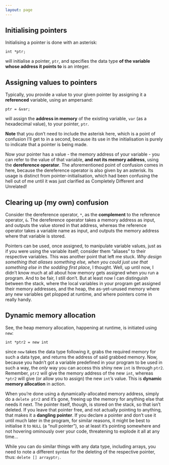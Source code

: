 ```yaml
---
layout: page
---
```

## Initialising pointers

Initialising a pointer is done with an asterisk:

```
int *ptr;
```

will initialise a pointer, `ptr`, and specifies the data type **of the variable whose address it points to** is an integer.

## Assigning values to pointers

Typically, you provide a value to your given pointer by assigning it a **referenced** variable, using an ampersand:

```
ptr = &var;
```

will assign the **address in memory** of the existing variable, `var` (as a hexadecimal value), to your pointer, `ptr`.

**Note** that you don’t need to include the asterisk here, which is a point of confusion I’ll get to in a second, because its use in the initialisation is purely to indicate that a pointer is being made.

Now your pointer has a value - the memory address of your variable - you can refer to the value of that variable, **and not its memory address**, using the **dereference operator**. The aforementioned point of confusion comes in here, because the dereference operator is also given by an asterisk. Its usage is distinct from pointer-initialisation, which had been confusing the hell out of me until it was just clarified as Completely Different and Unrelated!

## Clearing up (my own) confusion

Consider the dereference operator, `*`, as the **complement** to the reference operator, `&`. The dereference operator takes a memory address as input, and outputs the value stored in that address, whereas the reference operator takes a variable name as input, and outputs the memory address where that variable is stored.

Pointers can be used, once assigned, to manipulate variable values, just as if you were using the variable itself; consider them “aliases” to their respective variables. This was another point that left me stuck. *Why design something that aliases something else, when you could just use that something else in the sodding first place*, I thought. Well, up until now, I didn’t know much at all about how memory gets assigned when you run a program. And to be fair, I still don’t. But at least now I can distinguish between the stack, where the local variables in your program get assigned their memory addresses, and the heap, the as-yet-unused memory where any new variables get plopped at runtime, and where pointers come in really handy.

## Dynamic memory allocation

See, the heap memory allocation, happening at runtime, is initiated using `new`:

```
int *ptr2 = new int
```

since `new` takes the data type following it, grabs the required memory for such a data type, and returns the address of said grabbed memory. Now, because you hadn’t got a variable predefined in your program to be used in such a way, the *only* way you can access this shiny new `int` is through `ptr2`. Remember, `ptr2` will give the memory address of the new `int`, whereas `*ptr2` will give (or allow you to assign) the new `int`’s value. This is **dynamic memory allocation** in action.

When you’re done using a dynamically-allocated memory address, simply do a `delete ptr2` and it’s gone, freeing up the memory for anything else that needs it next. The pointer itself, though, is stored on the stack, so that isn’t deleted. If you leave that pointer free, and not actually pointing to anything, that makes it a **dangling pointer**. If you declare a pointer and don’t use it until much later in the program, for similar reasons, it might be best to initialise it to `NULL` (a “null pointer”), so at least it’s pointing somewhere and not hovering ominously over your code, threatening to explode it all at any time...

While you can do similar things with any data type, including arrays, you need to note a different syntax for the deleting of the respective pointer, thus: `delete [] arrayptr;`.
